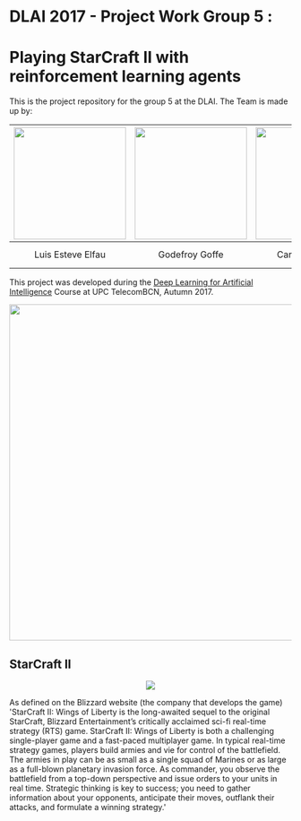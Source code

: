 # DLAI 2017 - Project Work Group 5 :
# Playing StarCraft II with reinforcement learning agents 
This is the project repository for the group 5 at the DLAI. The Team is made up by:

| <img src="https://github.com/telecombcn-dl/2017-dlcv-team4/blob/master/Images/Luis.jpg" width="200"> | <img src="https://github.com/telecombcn-dl/2017-dlcv-team4/blob/master/Images/Luis.jpg" width="200"> | <img src="https://github.com/telecombcn-dl/2017-dlcv-team4/blob/master/Images/Luis.jpg" width="200"> | <img src="https://github.com/telecombcn-dl/2017-dlcv-team4/blob/master/Images/Luis.jpg" width="200"> |
| :---: | :---: | :---: | :---: |
| Luis Esteve Elfau | Godefroy Goffe | Carlos Roig Marí | Alejandro Suárez Hernández |

This project was developed during the [Deep Learning for Artificial Intelligence](https://telecombcn-dl.github.io/2017-dlai/) Course at UPC TelecomBCN, Autumn 2017.

<img src="https://github.com/telecombcn-dl/2017-dlcv-team4/blob/master/Images/UPC_ETSETB.jpg" width="600">

## StarCraft II
<p align="center">
<img src="https://github.com/telecombcn-dl/2017-dlai-team5/blob/master/images/img-sc2-logo--large.png">
</p>

As defined on the Blizzard website (the company that develops the game) 'StarCraft II: Wings of Liberty is the long-awaited sequel to the original StarCraft, Blizzard Entertainment’s critically acclaimed sci-fi real-time strategy (RTS) game. StarCraft II: Wings of Liberty is both a challenging single-player game and a fast-paced multiplayer game.
In typical real-time strategy games, players build armies and vie for control of the battlefield. The armies in play can be as small as a single squad of Marines or as large as a full-blown planetary invasion force. As commander, you observe the battlefield from a top-down perspective and issue orders to your units in real time. Strategic thinking is key to success; you need to gather information about your opponents, anticipate their moves, outflank their attacks, and formulate a winning strategy.'
